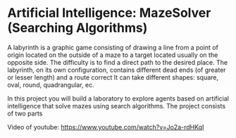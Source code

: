 # Artificial Intelligence: MazeSolver (Searching Algorithms)

A labyrinth is a graphic game consisting of drawing a line from a point of origin located on the outside of a maze to a target located usually on the opposite side. The difficulty is to find a direct path to the desired place. The labyrinth, on its own configuration, contains different dead ends (of greater or lesser length) and a route correct It can take different shapes: square, oval, round, quadrangular, ec.

In this project you will build a laboratory to explore agents based on artificial intelligence that solve mazes using search algorithms. The project consists of two parts

Video of youtube: https://www.youtube.com/watch?v=Jo2a-rdHKqI
